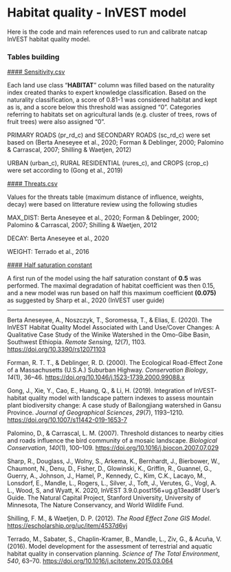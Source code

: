 # Habitat quality - InVEST model

Here is the code and main references used to run  and calibrate natcap InVEST habitat quality model.

### Tables building

<u>#### Sensitivity.csv</u>

Each land use class “**HABITAT**” column was filled based on the naturality index created thanks to expert knowledge classification. Based on the naturality classification, a score of 0.81-1 was considered habitat and kept as is,  and a score below this threshold was assigned “0”. Categories referring to habitats set on agricultural lands (e.g. cluster of trees, rows of fruit trees) were also assigned “0”.

PRIMARY ROADS (pr_rd_c) and SECONDARY ROADS (sc_rd_c) were set based on (Berta Aneseyee et al., 2020; Forman & Deblinger, 2000; Palomino & Carrascal, 2007; Shilling & Waetjen, 2012)

URBAN (urban_c), RURAL RESIDENTIAL (rures_c), and CROPS (crop_c) were set according to (Gong et al., 2019)

<u>#### Threats.csv</u>

Values for the threats table (maximum distance of influence, weights, decay) were based on litterature review using the following studies 

MAX_DIST: Berta Aneseyee et al., 2020; Forman & Deblinger, 2000; Palomino & Carrascal, 2007; Shilling & Waetjen, 2012

DECAY: Berta Aneseyee et al., 2020

WEIGHT: Terrado et al., 2016

<u>#### Half saturation constant</u>

A first run of the model using the half saturation constant of **0.5** was performed. The maximal degradation of habitat coefficient was then 0.15, and a new model was run based on half this maximum coefficient **(0.075)** as suggested by Sharp et al., 2020 (InVEST user guide)



------

Berta Aneseyee, A., Noszczyk, T., Soromessa, T., & Elias, E. (2020). The InVEST Habitat Quality Model Associated with Land Use/Cover Changes: A Qualitative Case Study of the Winike Watershed in the Omo-Gibe Basin, Southwest Ethiopia. *Remote Sensing*, *12*(7), 1103. https://doi.org/10.3390/rs12071103

Forman, R. T. T., & Deblinger, R. D. (2000). The Ecological Road-Effect Zone of a Massachusetts (U.S.A.) Suburban Highway. *Conservation Biology*, *14*(1), 36–46. https://doi.org/10.1046/j.1523-1739.2000.99088.x

Gong, J., Xie, Y., Cao, E., Huang, Q., & Li, H. (2019). Integration of InVEST-habitat quality model with landscape pattern indexes to assess mountain plant biodiversity change: A case study of Bailongjiang watershed in Gansu Province. *Journal of Geographical Sciences*, *29*(7), 1193–1210. https://doi.org/10.1007/s11442-019-1653-7

Palomino, D., & Carrascal, L. M. (2007). Threshold distances to nearby cities and roads influence the bird community of a mosaic landscape. *Biological Conservation*, *140*(1), 100–109. https://doi.org/10.1016/j.biocon.2007.07.029

Sharp, R., Douglass, J., Wolny, S., Arkema, K., Bernhardt, J., Bierbower, W., Chaumont, N., Denu, D., Fisher, D., Glowinski, K., Griffin, R., Guannel, G., Guerry, A., Johnson, J., Hamel, P., Kennedy, C., Kim, C.K., Lacayo, M., Lonsdorf, E., Mandle, L., Rogers, L., Silver, J., Toft, J., Verutes, G., Vogl, A. L., Wood, S, and Wyatt, K. 2020, InVEST 3.9.0.post156+ug.g13ead8f User’s Guide. The Natural Capital Project, Stanford University, University of Minnesota, The Nature Conservancy, and World Wildlife Fund.

Shilling, F. M., & Waetjen, D. P. (2012). *The Road Effect Zone GIS Model*. https://escholarship.org/uc/item/4537d6vj

Terrado, M., Sabater, S., Chaplin-Kramer, B., Mandle, L., Ziv, G., & Acuña, V. (2016). Model development for the assessment of terrestrial and aquatic habitat quality in conservation planning. *Science of The Total Environment*, *540*, 63–70. https://doi.org/10.1016/j.scitotenv.2015.03.064

